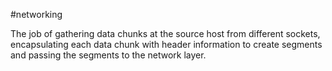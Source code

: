#networking 

The job of gathering data chunks at the source host from different sockets, encapsulating each data chunk with header information to create segments and passing the segments to the network layer.